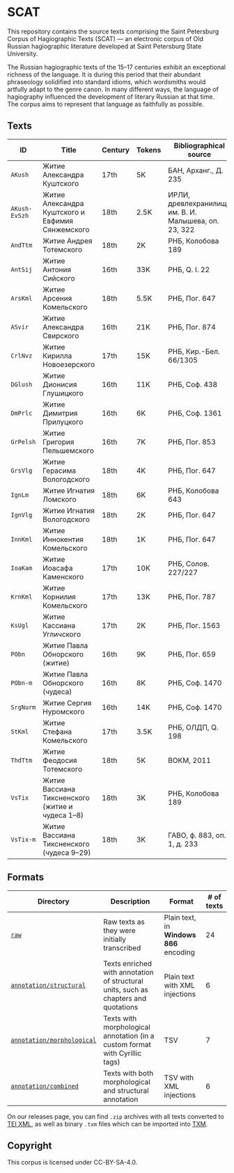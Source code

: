 # SCAT

This repository contains the source texts comprising the Saint Petersburg Corpus of Hagiographic Texts (SCAT) —
an electronic corpus of Old Russian hagiographic literature developed at Saint Petersburg State University.

The Russian hagiographic texts of the 15–17 centuries exhibit an exceptional richness of the language.
It is during this period that their abundant phraseology solidified into standard idioms, which wordsmiths would artfully adapt to the genre canon.
In many different ways, the language of hagiography influenced the development of literary Russian at that time.
The corpus aims to represent that language as faithfully as possible.

## Texts

| ID | Title | Century | Tokens | Bibliographical source |
|---|---|---|---|---|
| `AKush` | Житие Александра Куштского | 17th | 5K | БАН, Арханг., Д. 235 |
| `AKush-EvSzh` | Житие Александра Куштского и Евфимия Сянжемского | 18th | 2.5K | ИРЛИ, древлехранилище им. В. И. Малышева, оп. 23, 322 |
| `AndTtm` | Житие Андрея Тотемского | 18th | 2K | РНБ, Колобова 189 |
| `AntSij` | Житие Антония Сийского | 16th | 33K | РНБ, Q. I. 22 |
| `ArsKml` | Житие Арсения Комельского | 18th | 5.5K | РНБ, Пог. 647 |
| `ASvir` | Житие Александра Свирского | 16th | 21K | РНБ, Пог. 874 |
| `CrlNvz` | Житие Кирилла Новоезерского | 17th | 15K | РНБ, Кир.-Бел. 66/1305 |
| `DGlush` | Житие Дионисия Глушицкого | 16th | 11K | РНБ, Соф. 438 |
| `DmPrlc` | Житие Димитрия Прилуцкого | 16th | 6K | РНБ, Соф. 1361 |
| `GrPelsh` | Житие Григория Пельшемского | 16th | 7K | РНБ, Пог. 853 |
| `GrsVlg` | Житие Герасима Вологодского | 18th | 4K | РНБ, Пог. 647 |
| `IgnLm` | Житие Игнатия Ломского | 18th | 6K | РНБ, Колобова 643 |
| `IgnVlg` | Житие Игнатия Вологодского | 18th | 2K | РНБ, Пог. 647 |
| `InnKml` | Житие Иннокентия Комельского | 18th | 1K | РНБ, Пог. 647 |
| `IoaKam` | Житие Иоасафа Каменского | 17th | 10K | РНБ, Солов. 227/227 |
| `KrnKml` | Житие Корнилия Комельского | 17th | 13K | РНБ, Пог. 787 |
| `KsUgl` | Житие Кассиана Угличского | 17th | 2K | РНБ, Пог. 1563 |
| `PObn` | Житие Павла Обнорского (житие) | 16th | 9K | РНБ, Пог. 659 |
| `PObn-m` | Житие Павла Обнорского (чудеса) | 16th | 8K | РНБ, Соф. 1470 |
| `SrgNurm` | Житие Сергия Нуромского | 16th | 14K | РНБ, Соф. 1470 |
| `StKml` | Житие Стефана Комельского | 17th | 3.5K | РНБ, ОЛДП, Q. 198 |
| `ThdTtm` | Житие Феодосия Тотемского | 18th | 5K | ВОКМ, 2011 |
| `VsTix` | Житие Вассиана Тиксненского (житие и чудеса 1–8) | 18th | 3K | РНБ, Колобова 189 |
| `VsTix-m` | Житие Вассиана Тиксненского (чудеса 9–29) | 18th | 3K | ГАВО, ф. 883, оп. 1, д. 233 |

## Formats

| Directory | Description | Format | # of texts |
|---|---|---|---|
| [`raw`](./raw) | Raw texts as they were initially transcribed | Plain text, in **Windows 866** encoding | 24 |
| [`annotation/structural`](./annotation/structural) | Texts enriched with annotation of structural units, such as chapters and quotations | Plain text with XML injections | 6 |
| [`annotation/morphological`](./annotation/morphological) | Texts with morphological annotation (in a custom format with Cyrillic tags) | TSV | 7 |
| [`annotation/combined`](./annotation/combined) | Texts with both morphological and structural annotation | TSV with XML injections | 6 |

On our releases page, you can find `.zip` archives with all texts converted to [TEI XML](https://tei-c.org/),
as well as binary `.txm` files which can be imported into [TXM](https://txm.gitpages.huma-num.fr/textometrie/en/index.html).

## Copyright

This corpus is licensed under CC-BY-SA-4.0.
